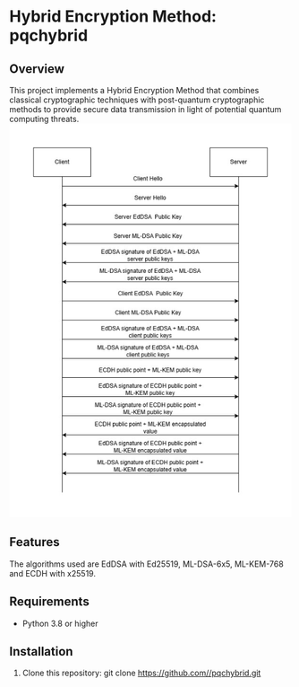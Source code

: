 # Hybrid Encryption Method: pqchybrid

## Overview
This project implements a Hybrid Encryption Method that combines classical cryptographic techniques with post-quantum cryptographic methods to provide secure data transmission in light of potential quantum computing threats.
![Methodolody](image.jpg)

## Features
The algorithms used are EdDSA with Ed25519, ML-DSA-6x5, ML-KEM-768 and ECDH with x25519. 

## Requirements
- Python 3.8 or higher

## Installation
1. Clone this repository: git clone https://github.com//pqchybrid.git
